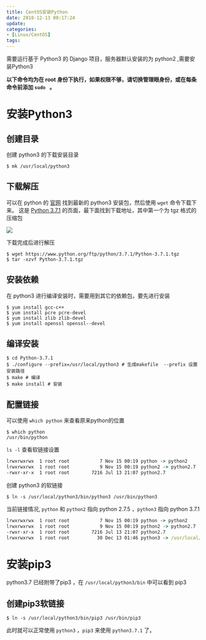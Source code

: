 ```yaml
---
title: CentOS安装Python
date: 2018-12-13 00:17:24
update:
categories:
- [Linux/CentOS]
tags:
---
```


需要运行基于 Python3 的 Django 项目，服务器默认安装的为 python2 ,需要安装Python3

__以下命令均为在 root 身份下执行，如果权限不够，请切换管理眼身份，或在每条命令前添加 `sudo ` 。__

# 安装Python3

## 创建目录
创建 python3 的下载安装目录
```shell
$ mk /usr/local/python3
```
<!--more-->

## 下载解压
可以在 python 的 [官网](https://www.python.org) 找到最新的 python3 安装包，然后使用 `wget` 命令下载下来。
这是 [Python 3.7.1](https://www.python.org/downloads/source/) 的页面，最下面找到下载地址，其中第一个为 tgz 格式的压缩包

![](https://cos5-1255991898.cos.ap-chongqing.myqcloud.com/tk/%E6%89%B9%E6%B3%A8%202018-12-13%20005037.jpg)

下载完成后进行解压
```shell
$ wget https://www.python.org/ftp/python/3.7.1/Python-3.7.1.tgz
$ tar -xzvf Python-3.7.1.tgz
```
## 安装依赖
在 python3 进行编译安装时，需要用到其它的依赖包，要先进行安装

```shell
$ yum install gcc-c++
$ yum install pcre pcre-devel
$ yum install zlib zlib-devel
$ yum install openssl openssl--devel
```

## 编译安装

```shell
$ cd Python-3.7.1
$ ./configure --prefix=/usr/local/python3 # 生成makefile  --prefix 设置安装路径
$ make # 编译
$ make install # 安装
```

## 配置链接
可以使用 `which python` 来查看原来python的位置
```shell
$ which python
/usr/bin/python
```
`ls -l` 查看软链接设置

```cmd
lrwxrwxrwx  1 root root           7 Nov 15 00:19 python -> python2
lrwxrwxrwx  1 root root           9 Nov 15 00:19 python2 -> python2.7
-rwxr-xr-x  1 root root        7216 Jul 13 21:07 python2.7
```

创建 python3 的软链接
```shell
$ ln -s /usr/local/python3/bin/python3 /usr/bin/python3
```

当前链接情况, `python` 和 `python2` 指向 python 2.7.5 ，`python3` 指向 python 3.7.1
```cmd
lrwxrwxrwx  1 root root           7 Nov 15 00:19 python -> python2
lrwxrwxrwx  1 root root           9 Nov 15 00:19 python2 -> python2.7
-rwxr-xr-x  1 root root        7216 Jul 13 21:07 python2.7
lrwxrwxrwx  1 root root          30 Dec 13 01:46 python3 -> /usr/local/python3/bin/python3
```

# 安装pip3

python3.7 已经附带了pip3 ，在 `/usr/local/python3/bin` 中可以看到 pip3

## 创建pip3软链接
```shell
$ ln -s /usr/local/python3/bin/pip3 /usr/bin/pip3
```

此时就可以正常使用 `python3` ，`pip3` 来使用 `python3.7.1` 了。




